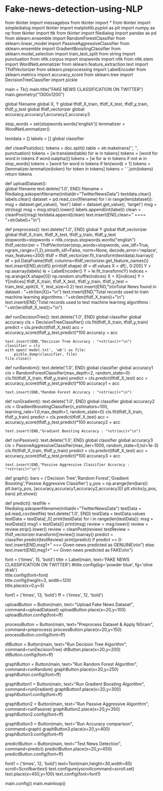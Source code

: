 # Fake-news-detection-using-NLP
from tkinter import messagebox
from tkinter import *
from tkinter import simpledialog
import tkinter
import matplotlib.pyplot as plt
import numpy as np
from tkinter import ttk
from tkinter import filedialog
import pandas as pd
from sklearn.ensemble import RandomForestClassifier
from sklearn.linear_model import PassiveAggressiveClassifier
from sklearn.ensemble import GradientBoostingClassifier
from sklearn.model_selection import train_test_split
from string import punctuation
from nltk.corpus import stopwords
import nltk
from nltk.stem import WordNetLemmatizer
from sklearn.feature_extraction.text import TfidfVectorizer
from sklearn.preprocessing import LabelEncoder
from sklearn.metrics import accuracy_score
from sklearn.tree import DecisionTreeClassifier
import pickle

main = Tk()
main.title("FAKE NEWS CLASSIFICATION ON TWITTER")
main.geometry("1300x1200")

global filename
global X, Y
global tfidf_X_train, tfidf_X_test, tfidf_y_train, tfidf_y_test
global tfidf_vectorizer
global accuracy,accuracy1,accuracy2,accuracy3

stop_words = set(stopwords.words('english'))
lemmatizer = WordNetLemmatizer()

textdata = []
labels = []
global classifier

def cleanPost(doc):
    tokens = doc.split()
    table = str.maketrans('', '', punctuation)
    tokens = [w.translate(table) for w in tokens]
    tokens = [word for word in tokens if word.isalpha()]
    tokens = [w for w in tokens if not w in stop_words]
    tokens = [word for word in tokens if len(word) > 1]
    tokens = [lemmatizer.lemmatize(token) for token in tokens]
    tokens = ' '.join(tokens)
    return tokens

def uploadDataset():    
    global filename
    text.delete('1.0', END)
    filename = filedialog.askopenfilename(initialdir="TwitterNewsData")
    textdata.clear()
    labels.clear()
    dataset = pd.read_csv(filename)
    for i in range(len(dataset)):
        msg = dataset.get_value(i, 'text')
        label = dataset.get_value(i, 'target')
        msg = str(msg)
        msg = msg.strip().lower()
        labels.append(int(label))
        clean = cleanPost(msg)
        textdata.append(clean)
        text.insert(END,clean+" ==== "+str(label)+"\n")
    


def preprocess():
    text.delete('1.0', END)
    global Y
    global tfidf_vectorizer
    global tfidf_X_train, tfidf_X_test, tfidf_y_train, tfidf_y_test
    stopwords=stopwords = nltk.corpus.stopwords.words("english")
    tfidf_vectorizer = TfidfVectorizer(stop_words=stopwords, use_idf=True, ngram_range=(1,2),smooth_idf=False, norm=None, decode_error='replace', max_features=200)
    tfidf = tfidf_vectorizer.fit_transform(textdata).toarray()        
    df = pd.DataFrame(tfidf, columns=tfidf_vectorizer.get_feature_names())
    text.insert(END,str(df))
    print(df.shape)
    df = df.values
    X = df[:, 0:200]
    Y = np.asarray(labels)
    le = LabelEncoder()
    Y = le.fit_transform(Y)
    indices = np.arange(X.shape[0])
    np.random.shuffle(indices)
    X = X[indices]
    Y = Y[indices]
    tfidf_X_train, tfidf_X_test, tfidf_y_train, tfidf_y_test = train_test_split(X, Y, test_size=0.2)
    text.insert(END,"\n\nTotal News found in dataset : "+str(len(X))+"\n")
    text.insert(END,"Total records used to train machine learning algorithms : "+str(len(tfidf_X_train))+"\n")
    text.insert(END,"Total records used to test machine learning algorithms  : "+str(len(tfidf_X_test))+"\n")


def runDecisionTree():
    text.delete('1.0', END)
    global classifier
    global accuracy
    cls = DecisionTreeClassifier()
    cls.fit(tfidf_X_train, tfidf_y_train)
    predict = cls.predict(tfidf_X_test)
    acc = accuracy_score(tfidf_y_test,predict)*100
    accuracy = acc
    
    text.insert(END,"Decision Tree Accuracy : "+str(acc)+"\n")
    classifier = cls
    with open('model.txt', 'wb') as file:
        pickle.dump(classifier, file)
    file.close()

def  runRandom():
    text.delete('1.0', END)
    global classifier
    global accuracy1
    cls = RandomForestClassifier(max_depth=2, random_state=0)
    cls.fit(tfidf_X_train, tfidf_y_train)
    predict = cls.predict(tfidf_X_test)
    acc = accuracy_score(tfidf_y_test,predict)*100
    accuracy1 = acc
    
    text.insert(END,"Random Forest Accuracy : "+str(acc)+"\n")

def runGradient():
    text.delete('1.0', END)
    global classifier
    global accuracy2
    cls = GradientBoostingClassifier(n_estimators=100, learning_rate=1.0,max_depth=1, random_state=0)
    cls.fit(tfidf_X_train, tfidf_y_train)
    predict = cls.predict(tfidf_X_test)
    acc = accuracy_score(tfidf_y_test,predict)*100
    accuracy2 = acc
    
    text.insert(END,"Gradient Boosting Accuracy : "+str(acc)+"\n")

def runPassive():
    text.delete('1.0', END)
    global classifier
    global accuracy3
    cls = PassiveAggressiveClassifier(max_iter=1000, random_state=0,tol=1e-3)
    cls.fit(tfidf_X_train, tfidf_y_train)
    predict = cls.predict(tfidf_X_test)
    acc = accuracy_score(tfidf_y_test,predict)*100
    accuracy3 = acc
    
    text.insert(END,"Passive Aggressive Classifier Accuracy : "+str(acc)+"\n")

    

    
def graph():
    bars = ('Decision Tree','Random Forest','Gradient Boosting','Passive Aggressive Classifier')
    y_pos = np.arange(len(bars))
    plt.bar(y_pos, [accuracy,accuracy1,accuracy2,accuracy3])
    plt.xticks(y_pos, bars)
    plt.show()

def predict():
    testfile = filedialog.askopenfilename(initialdir="TwitterNewsData")
    testData = pd.read_csv(testfile)
    text.delete('1.0', END)
    testData = testData.values
    testData = testData[:,0]
    print(testData)
    for i in range(len(testData)):
        msg = testData[i]
        msg1 = testData[i]
        print(msg)
        review = msg.lower()
        review = review.strip().lower()
        review = cleanPost(review)
        testReview = tfidf_vectorizer.transform([review]).toarray()
        predict = classifier.predict(testReview)
        print(predict)
        if predict == 0:
            text.insert(END,msg1+" === Given news predicted as GENUINE\n\n")
        else:
            text.insert(END,msg1+" == Given news predicted as FAKE\n\n")
        
    
font = ('times', 15, 'bold')
title = Label(main, text='FAKE NEWS CLASSIFICATION ON TWITTER')
#title.config(bg='powder blue', fg='olive drab')  
title.config(font=font)           
title.config(height=3, width=120)       
title.place(x=0,y=5)

font1 = ('times', 13, 'bold')
ff = ('times', 12, 'bold')

uploadButton = Button(main, text="Upload Fake News Dataset", command=uploadDataset)
uploadButton.place(x=20,y=100)
uploadButton.config(font=ff)


processButton = Button(main, text="Preprocess Dataset & Apply NGram", command=preprocess)
processButton.place(x=20,y=150)
processButton.config(font=ff)

dtButton = Button(main, text="Run Decision Tree Algorithm", command=runDecisionTree)
dtButton.place(x=20,y=200)
dtButton.config(font=ff)

graphButton = Button(main, text="Run Random Forest Algorithm", command=runRandom)
graphButton.place(x=20,y=250)
graphButton.config(font=ff)

graphButton1 = Button(main, text="Run Gradient Boosting Algorithm", command=runGradient)
graphButton1.place(x=20,y=300)
graphButton1.config(font=ff)

graphButton2 = Button(main, text="Run Passive Aggressive Algorithm", command=runPassive)
graphButton2.place(x=20,y=350)
graphButton2.config(font=ff)

graphButton3 = Button(main, text="Run Accuracy comparison", command=graph)
graphButton3.place(x=20,y=400)
graphButton3.config(font=ff)

predictButton = Button(main, text="Test News Detection", command=predict)
predictButton.place(x=20,y=450)
predictButton.config(font=ff)

font1 = ('times', 12, 'bold')
text=Text(main,height=30,width=85)
scroll=Scrollbar(text)
text.configure(yscrollcommand=scroll.set)
text.place(x=450,y=100)
text.config(font=font1)

main.config()
main.mainloop()
